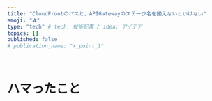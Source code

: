 ```yaml
---
title: "CloudFrontのパスと、APIGatewayのステージ名を揃えないといけない"
emoji: "⛳"
type: "tech" # tech: 技術記事 / idea: アイデア
topics: []
published: false
# publication_name: "x_point_1"

---
```

# ハマったこと
